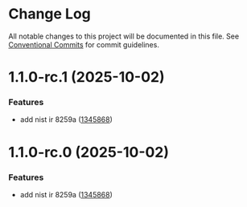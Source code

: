 # Change Log

All notable changes to this project will be documented in this file.
See [Conventional Commits](https://conventionalcommits.org) for commit guidelines.

# 1.1.0-rc.1 (2025-10-02)


### Features

* add nist ir 8259a ([1345868](https://github.com/zerobias-org/suite/commit/1345868c3a93edb30ecb3265ee6f1a6c0925f9c3))





# 1.1.0-rc.0 (2025-10-02)


### Features

* add nist ir 8259a ([1345868](https://github.com/zerobias-org/suite/commit/1345868c3a93edb30ecb3265ee6f1a6c0925f9c3))
